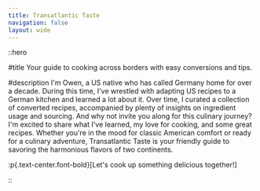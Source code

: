 ```yaml
---
title: Transatlantic Taste
navigation: false
layout: wide
---
```


::hero

#title
Your guide to cooking across borders with easy conversions and tips.

#description
I'm Owen, a US native who has called Germany home for over a decade. During this time, I've wrestled with adapting US recipes to a German kitchen and learned a lot about it. Over time, I curated a collection of converted recipes, accompanied by plenty of insights on ingredient usage and sourcing. And why not invite you along for this culinary journey? I'm excited to share what I've learned, my love for cooking, and some great recipes. Whether you're in the mood for classic American comfort or ready for a culinary adventure, Transatlantic Taste is your friendly guide to savoring the harmonious flavors of two continents. 

:p{.text-center.font-bold}[Let's cook up something delicious together!]

::
